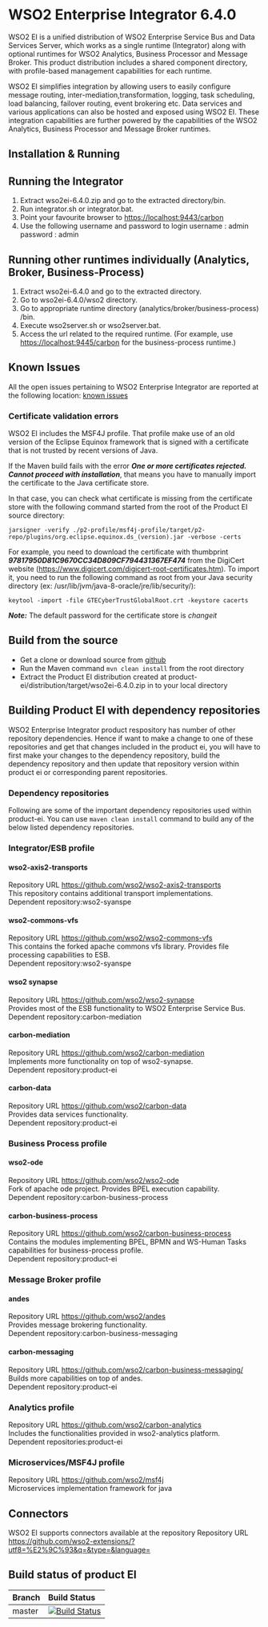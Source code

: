 # WSO2 Enterprise Integrator 6.4.0

WSO2 EI is a unified distribution of WSO2 Enterprise Service Bus and Data Services Server, which works as a single runtime (Integrator) along with optional runtimes for WSO2 Analytics, Business Processor and Message Broker. This product distribution includes a shared component directory, with profile-based management capabilities for each runtime.

WSO2 EI simplifies integration by allowing users to easily configure message routing, inter-mediation,transformation, logging, task scheduling, load balancing, failover routing, event brokering etc. Data services and various applications can also be hosted and exposed using WSO2 EI. These integration capabilities are further powered by the capabilities of the WSO2 Analytics, Business Processor and Message Broker runtimes.

## Installation & Running

## Running the Integrator

1. Extract  wso2ei-6.4.0.zip and go to the extracted directory/bin.
2. Run integrator.sh or integrator.bat.
3. Point your favourite browser to  <https://localhost:9443/carbon>
4. Use the following username and password to login
   username : admin
   password : admin

## Running other runtimes individually (Analytics, Broker, Business-Process)

1. Extract wso2ei-6.4.0 and go to the extracted directory.
2. Go to wso2ei-6.4.0/wso2 directory.
3. Go to appropriate runtime directory (analytics/broker/business-process) /bin.
4. Execute wso2server.sh or wso2server.bat.
5. Access the url related to the required runtime. (For example, use <https://localhost:9445/carbon> for the business-process runtime.)

## Known Issues

All the open issues pertaining to WSO2 Enterprise Integrator are reported at the following location:
[known issues](https://github.com/wso2/product-ei/issues)

### Certificate validation errors

WSO2 EI includes the MSF4J profile. That profile make use of an old version of the Eclipse Equinox framework that is signed with a certificate that is not trusted by recent versions of Java.

If the Maven build fails with the error ***One or more certificates rejected. Cannot proceed with installation***, that means you have to manually import the certificate to the Java certificate store.

In that case, you can check what certificate is missing from the certificate store with the following command started from the root of the Product EI source directory:

```jarsigner -verify ./p2-profile/msf4j-profile/target/p2-repo/plugins/org.eclipse.equinox.ds_(version).jar -verbose -certs```

For example, you need to download the certificate with thumbprint ***97817950D81C9670CC34D809CF794431367EF474*** from the DigiCert website (<https://www.digicert.com/digicert-root-certificates.htm>). To import it, you need to run the following command as root from your Java security directory (ex: /usr/lib/jvm/java-8-oracle/jre/lib/security/):

```keytool -import -file GTECyberTrustGlobalRoot.crt -keystore cacerts```

***Note:*** The default password for the certificate store is *changeit*

## Build from the source

- Get a clone or download source from [github](https://github.com/wso2/product-ei)
- Run the Maven command ``mvn clean install`` from the root directory
- Extract the Product EI distribution created at product-ei/distribution/target/wso2ei-6.4.0.zip in to your local directory

## Building Product EI with dependency repositories

WSO2 Enterprise Integrator product respository has number of other repository dependencies. Hence if want to make a change to one of these repositories and get that changes included in the product ei, you will have to first make your changes to the dependency repository, build the dependency repository and then update that repository version within product ei or corresponding parent repositories. 

### Dependency repositories

Following are some of the important dependency repositories used within product-ei. You can use ``maven clean install`` command to build any of the below listed dependency repositories.

### Integrator/ESB profile

#### wso2-axis2-transports

Repository URL <https://github.com/wso2/wso2-axis2-transports>  
This repository contains additional transport implementations.  
Dependent repository:wso2-syanspe

#### wso2-commons-vfs

Repository URL <https://github.com/wso2/wso2-commons-vfs>  
This contains the forked apache commons vfs library. Provides file processing capabilities to ESB.  
Dependent repository:wso2-syanspe

#### wso2 synapse

Repository URL <https://github.com/wso2/wso2-synapse>  
Provides most of the ESB functionality to WSO2 Enterprise Service Bus.  
Dependent repository:carbon-mediation

#### carbon-mediation

Repository URL <https://github.com/wso2/carbon-mediation>  
Implements more functionality on top of wso2-synapse.  
Dependent repository:product-ei

#### carbon-data

Repository URL <https://github.com/wso2/carbon-data>    
Provides data services functionality.  
Dependent repository:product-ei

### Business Process profile

#### wso2-ode

Repository URL <https://github.com/wso2/wso2-ode>  
Fork of apache ode project. Provides BPEL execution capability.  
Dependent repository:carbon-business-process

#### carbon-business-process

Repository URL <https://github.com/wso2/carbon-business-process>  
Contains the modules implementing BPEL, BPMN and WS-Human Tasks capabilities for business-process profile.  
Dependent repository:product-ei

### Message Broker profile

#### andes

Repository URL <https://github.com/wso2/andes>  
Provides message brokering functionality.  
Dependent repository:carbon-business-messaging

#### carbon-messaging

Repository URL <https://github.com/wso2/carbon-business-messaging/>  
Builds more capabilities on top of andes.  
Dependent repository:product-ei

### Analytics profile

Repository URL <https://github.com/wso2/carbon-analytics>  
Includes the functionalities provided in wso2-analytics platform.  
Dependent repositories:product-ei

### Microservices/MSF4J profile

Repository URL <https://github.com/wso2/msf4j>  
Microservices implementation framework for java

## Connectors

WSO2 EI supports connectors available at the repository 
Repository URL <https://github.com/wso2-extensions/?utf8=%E2%9C%93&q=&type=&language=>


## Build status of product EI

|  Branch | Build Status |
| :------------ |:-------------
| master      | [![Build Status](https://wso2.org/jenkins/job/products/job/product-ei/badge/icon)](https://wso2.org/jenkins/job/products/job/product-ei) |
